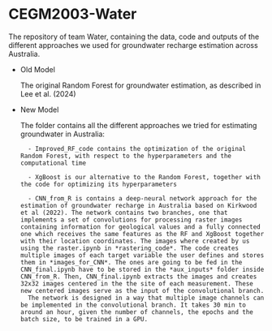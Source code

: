 # CEGM2003-Water

The repository of team Water, containing the data, code and outputs of the different approaches we used for groundwater recharge estimation across Australia. 

- Old Model

    The original Random Forest for groundwater estimation, as described in Lee et al. (2024) 

- New Model

    The folder contains all the different approaches we tried for estimating groundwater in Australia:
    
        - Improved_RF_code contains the optimization of the original Random Forest, with respect to the hyperparameters and the computational time

        - XgBoost is our alternative to the Random Forest, together with the code for optimizing its hyperparameters

        - CNN_from_R is contains a deep-neural network approach for the estimation of groundwater recharge in Australia based on Kirkwood et al (2022). The network contains two branches, one that implements a set of convolutions for processing raster images containing information for geological values and a fully connected one which receives the same features as the RF and XgBoost together with their location coordinates. The images where created by us using the raster.ipynb in *rastering_code*. The code creates multiple images of each target variable the user defines and stores them in *images_for_CNN*. The ones are going to be fed in the CNN_final.ipynb have to be stored in the *aux_inputs* folder inside CNN_from_R. Then, CNN_final.ipynb extracts the images and creates 32x32 images centered in the the site of each measurement. These new centered images serve as the input of the convolutional branch. 
        The network is designed in a way that multiple image channels can be implemented in the convolutional branch. It takes 30 min to around an hour, given the number of channels, the epochs and the batch size, to be trained in a GPU.   